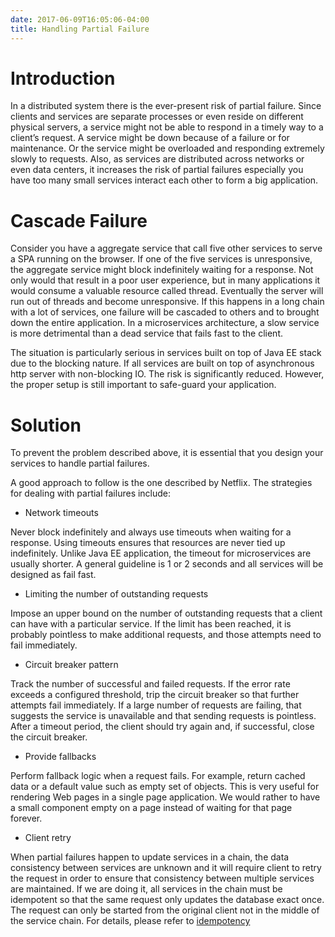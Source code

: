 ```yaml
---
date: 2017-06-09T16:05:06-04:00
title: Handling Partial Failure
---
```


# Introduction

In a distributed system there is the ever-present risk of partial failure. Since clients and services 
are separate processes or even reside on different physical servers, a service might not be able to respond 
in a timely way to a client’s request. A service might be down because of a failure or for maintenance. Or 
the service might be overloaded and responding extremely slowly to requests. Also, as services are 
distributed across networks or even data centers, it increases the risk of partial failures especially you 
have too many small services interact each other to form a big application. 

# Cascade Failure

Consider you have a aggregate service that call five other services to serve a SPA running on the 
browser. If one of the five services is unresponsive, the aggregate service might block indefinitely
waiting for a response. Not only would that result in a poor user experience, but in many applications
it would consume a valuable resource called thread. Eventually the server will run out of threads and
become unresponsive. If this happens in a long chain with a lot of services, one failure will be cascaded
to others and to brought down the entire application. In a microservices architecture, a slow service is
more detrimental than a dead service that fails fast to the client. 

The situation is particularly serious in services built on top of Java EE stack due to the blocking nature. 
If all services are built on top of asynchronous http server with non-blocking IO. The risk is significantly
reduced. However, the proper setup is still important to safe-guard your application.  

# Solution

To prevent the problem described above, it is essential that you design your services to handle partial 
failures.

A good approach to follow is the one described by Netflix. The strategies for dealing with partial 
failures include:

- Network timeouts 

Never block indefinitely and always use timeouts when waiting for a response. Using timeouts ensures 
that resources are never tied up indefinitely. Unlike Java EE application, the timeout for microservices
are usually shorter. A general guideline is 1 or 2 seconds and all services will be designed as fail fast.

- Limiting the number of outstanding requests 

Impose an upper bound on the number of outstanding requests that a client can have with a particular 
service. If the limit has been reached, it is probably pointless to make additional requests, and those 
attempts need to fail immediately.

- Circuit breaker pattern 

Track the number of successful and failed requests. If the error rate exceeds a configured threshold, 
trip the circuit breaker so that further attempts fail immediately. If a large number of requests are 
failing, that suggests the service is unavailable and that sending requests is pointless. After a 
timeout period, the client should try again and, if successful, close the circuit breaker.

- Provide fallbacks 

Perform fallback logic when a request fails. For example, return cached data or a default value such 
as empty set of objects. This is very useful for rendering Web pages in a single page application. We
would rather to have a small component empty on a page instead of waiting for that page forever. 

- Client retry

When partial failures happen to update services in a chain, the data consistency between services are
unknown and it will require client to retry the request in order to ensure that consistency between 
multiple services are maintained. If we are doing it, all services in the chain must be idempotent so
that the same request only updates the database exact once. The request can only be started from the
original client not in the middle of the service chain. For details, please refer to [idempotency](https://networknt.github.io/light-4j/design/idempotency/)  


